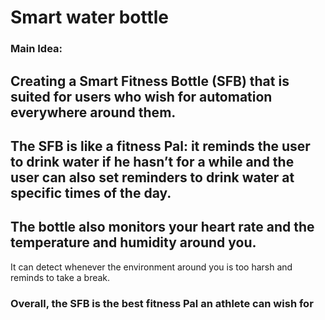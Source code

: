 # Smart water bottle

### Main Idea:

## Creating a Smart Fitness Bottle (SFB) that is suited for users who wish for automation everywhere around them.

## The SFB is like a fitness Pal: it reminds the user  to drink water if he hasn’t for a while and the user  can also set reminders to drink water at specific times of the day.

## The bottle also monitors your heart rate and the temperature and humidity around you. 
It can detect whenever the environment around you is too harsh and reminds to take a break.

### Overall, the SFB is the best fitness Pal an athlete can wish for
